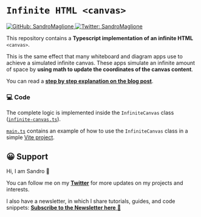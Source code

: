 # `Infinite HTML <canvas>`
<p>
  <a href="https://github.com/SandroMaglione">
    <img alt="GitHub: SandroMaglione" src="https://img.shields.io/github/followers/SandroMaglione?label=Follow&style=social" target="_blank" />
  </a>
  <a href="https://twitter.com/SandroMaglione">
    <img alt="Twitter: SandroMaglione" src="https://img.shields.io/twitter/follow/SandroMaglione.svg?style=social" target="_blank" />
  </a>
</p>

This repository contains a **Typescript implementation of an infinite HTML** `<canvas>`.

This is the same effect that many whiteboard and diagram apps use to achieve a simulated infinite canvas. These apps simulate an infinite amount of space by **using math to update the coordinates of the canvas content**.

You can read a [**step by step explanation on the blog post**](https://www.sandromaglione.com/articles/infinite-canvas-html-with-zoom-and-pan).

### 💻 Code
The complete logic is implemented inside the `InfiniteCanvas` class ([`infinite-canvas.ts`](./src/infinite-canvas.ts)).

[`main.ts`](./src/main.ts) contains an example of how to use the `InfiniteCanvas` class in a simple [Vite project](https://vitejs.dev/).

## 😀 Support
Hi, I am Sandro 👋

You can follow me on my [**Twitter**](https://twitter.com/SandroMaglione) for more updates on my projects and interests.

I also have a newsletter, in which I share tutorials, guides, and code snippets: [**Subscribe to the Newsletter here** 📧](https://www.sandromaglione.com/newsletter)
